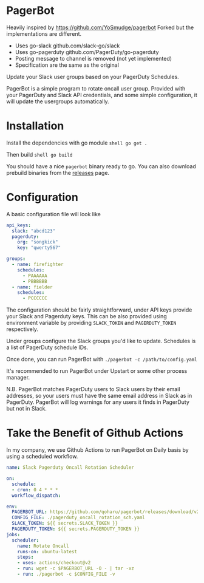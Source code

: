 # PagerBot
Heavily inspired by https://github.com/YoSmudge/pagerbot
Forked but the implementations are different.
- Uses go-slack github.com/slack-go/slack
- Uses go-pagerduty github.com/PagerDuty/go-pagerduty
- Posting message to channel is removed (not yet implemented)
- Specification are the same as the original

Update your Slack user groups based on your PagerDuty Schedules.

PagerBot is a simple program to rotate oncall user group. Provided with your PagerDuty and Slack API credentials, and some simple
configuration, it will update the usergroups automatically.

# Installation

Install the dependencies with go module
```shell go get .```

Then build
```shell go build```

You should have a nice `pagerbot` binary ready to go. You can also download prebuild binaries from
the [releases](https://github.com/qoharu/pagerbot/releases) page.

# Configuration

A basic configuration file will look like

```yaml
api_keys:
  slack: "abcd123"
  pagerduty:
    org: "songkick"
    key: "qwerty567"

groups:
  - name: firefighter
    schedules:
      - PAAAAAA
      - PBBBBBB
  - name: fielder
    schedules:
      - PCCCCCC
```

The configuration should be fairly straightforward, under API keys provide your Slack and Pagerduty keys. This can be also provided using environment variable by providing `SLACK_TOKEN` and `PAGERDUTY_TOKEN` respectively.

Under groups configure the Slack groups you'd like to update. Schedules is a list of PagerDuty schedule IDs.

Once done, you can run PagerBot with `./pagerbot -c /path/to/config.yaml`

It's recommended to run PagerBot under Upstart or some other process manager.

N.B. PagerBot matches PagerDuty users to Slack users by their email addresses, so your users must have the same email address in Slack as in PagerDuty. PagerBot will log warnings for any users it finds in PagerDuty but not in Slack.

# Take the Benefit of Github Actions
In my company, we use Github Actions to run PagerBot on Daily basis by using a scheduled workflow.

```yaml
name: Slack Pagerduty Oncall Rotation Scheduler

on:
  schedule:
  - cron: 0 4 * * *
  workflow_dispatch:

env:
  PAGERBOT_URL: https://github.com/qoharu/pagerbot/releases/download/v2.0.0/pagerbot-v2.0.0-linux-amd64.tar.gz
  CONFIG_FILE: ./pagerduty_oncall_rotation_sch.yaml
  SLACK_TOKEN: ${{ secrets.SLACK_TOKEN }}
  PAGERDUTY_TOKEN: ${{ secrets.PAGERDUTY_TOKEN }}
jobs:
  scheduler:
    name: Rotate Oncall
    runs-on: ubuntu-latest
    steps:
    - uses: actions/checkout@v2
    - run: wget -c $PAGERBOT_URL -O - | tar -xz
    - run: ./pagerbot -c $CONFIG_FILE -v

```
